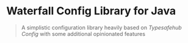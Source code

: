 # Waterfall Config Library for Java
> A simplistic configuration library heavily based on *Typesafehub Config* with some additional opinionated features
